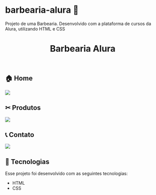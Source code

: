# barbearia-alura 💈

Projeto de uma Barbearia. Desenvolvido com a plataforma de cursos da Alura, utilizando HTML e CSS

<h1 align="center"> Barbearia Alura </h1>

<br>

<p align="center">
  <h2>🏠 Home</h2>  
  <img src="https://user-images.githubusercontent.com/82851463/221300192-6250ea4b-4f36-471b-8e54-34181a039523.png"/>

  <h2>✂ Produtos</h2>
  <img src="https://user-images.githubusercontent.com/82851463/218322512-bcddacd9-bc31-4f58-ad63-68a2de0b87dd.png"/>
  
  <h2>📞 Contato</h2>
  <img src="https://user-images.githubusercontent.com/82851463/221300289-bcfa682d-5baf-4ab7-97df-52d7350cda4e.png"
  
</p>

## 🚀 Tecnologias

Esse projeto foi desenvolvido com as seguintes tecnologias:

- HTML
- CSS
